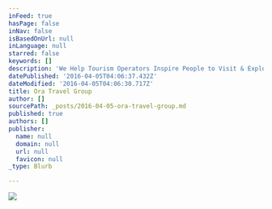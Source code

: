```yaml
---
inFeed: true
hasPage: false
inNav: false
isBasedOnUrl: null
inLanguage: null
starred: false
keywords: []
description: 'We Help Tourism Operators Inspire People to Visit & Explore Botswana'
datePublished: '2016-04-05T04:06:37.432Z'
dateModified: '2016-04-05T04:06:30.717Z'
title: Ora Travel Group
author: []
sourcePath: _posts/2016-04-05-ora-travel-group.md
published: true
authors: []
publisher:
  name: null
  domain: null
  url: null
  favicon: null
_type: Blurb

---
```

![](https://the-grid-user-content.s3-us-west-2.amazonaws.com/b0586ed1-9c68-4051-abe3-13d54071efdc.jpg)